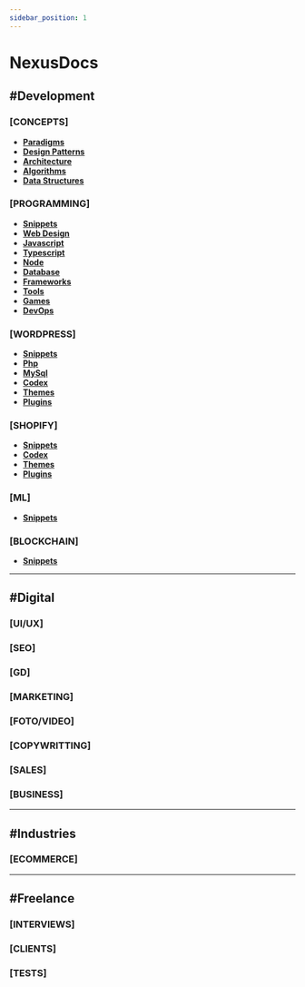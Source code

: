 ```yaml
---
sidebar_position: 1
---
```


# NexusDocs

## #Development

### [CONCEPTS]

- **[Paradigms](../../docs/development/concepts/paradigms/)**
- **[Design Patterns](../../docs/development/concepts/design-patterns/)**
- **[Architecture](../../docs/development/concepts/architecture/)**
- **[Algorithms](../../docs/development/concepts/algor/)**
- **[Data Structures](../../docs/development/concepts/data-structures/)**

### [PROGRAMMING]

- **[Snippets](https://nodejs.org/en/download/)**
- **[Web Design](https://nodejs.org/en/download/)**
- **[Javascript](https://nodejs.org/en/download/)**
- **[Typescript](https://nodejs.org/en/download/)**
- **[Node](https://nodejs.org/en/download/)**
- **[Database](https://nodejs.org/en/download/)**
- **[Frameworks](https://nodejs.org/en/download/)**
- **[Tools](https://nodejs.org/en/download/)**
- **[Games](https://nodejs.org/en/download/)**
- **[DevOps](https://nodejs.org/en/download/)**

### [WORDPRESS]
- **[Snippets](https://nodejs.org/en/download/)**
- **[Php](https://nodejs.org/en/download/)**
- **[MySql](https://nodejs.org/en/download/)**
- **[Codex](https://nodejs.org/en/download/)**
- **[Themes](https://nodejs.org/en/download/)**
- **[Plugins](https://nodejs.org/en/download/)**

### [SHOPIFY]
- **[Snippets](https://nodejs.org/en/download/)**
- **[Codex](https://nodejs.org/en/download/)**
- **[Themes](https://nodejs.org/en/download/)**
- **[Plugins](https://nodejs.org/en/download/)**

### [ML]
- **[Snippets](https://nodejs.org/en/download/)**

### [BLOCKCHAIN]
- **[Snippets](https://nodejs.org/en/download/)**

---

## #Digital

### [UI/UX]

### [SEO]

### [GD]

### [MARKETING]

### [FOTO/VIDEO]

### [COPYWRITTING]

### [SALES]

### [BUSINESS]

---

## #Industries

### [ECOMMERCE]

---
## #Freelance

### [INTERVIEWS]
### [CLIENTS]
### [TESTS]